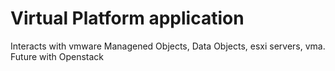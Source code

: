 # Virtual Platform application
  Interacts with vmware Managened Objects, Data Objects, esxi servers, vma. <br />
  Future with Openstack 
